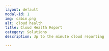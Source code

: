 ```yaml
---
layout: default
modal-id: 1
img: cabin.png
alt: cloud health
title: Cloud Health Report
category: Solutions 
description: Up to the minute cloud reporting

---
```

